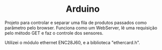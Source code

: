 <center><h1>Arduino</h1></center>

Projeto para controlar e separar uma fila de produtos passados como parâmetro pelo browser.
Funciona como um WebServer, lê uma requisição pelo método GET e faz o controle dos sensores.

Utilizei o módulo ethernet ENC28J60, e a biblioteca "ethercard.h".
